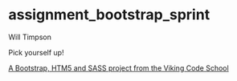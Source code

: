 assignment_bootstrap_sprint
===========================

Will Timpson

Pick yourself up!

[A Bootstrap, HTM5 and SASS project from the Viking Code School](http://www.vikingcodeschool.com)
